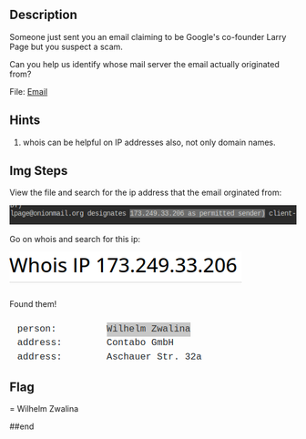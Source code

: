## Description
Someone just sent you an email claiming to be Google's co-founder Larry Page but you suspect a scam.

Can you help us identify whose mail server the email actually originated from?

File: [Email](https://artifacts.picoctf.net/c/499/email-export.eml)

## Hints

1. whois can be helpful on IP addresses also, not only domain names.

## Img Steps

View the file and search for the ip address that the email orginated from:

![alt text](image-1.png)

Go on whois and search for this ip:

![alt text](image-2.png)

Found them!

![alt text](image-3.png)




## Flag

= Wilhelm Zwalina

##end
   